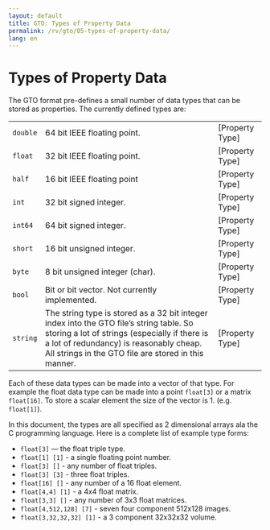 ```yaml
---
layout: default
title: GTO: Types of Property Data
permalink: /rv/gto/05-types-of-property-data/
lang: en
---
```


# Types of Property Data

The GTO format pre-defines a small number of data types that can be stored as properties. The currently defined types are:

| | | |
|-|-|-|
| `double` | 64 bit IEEE floating point. | [Property Type] |
| `float` | 32 bit IEEE floating point. | [Property Type] |
| `half` | 16 bit IEEE floating point | [Property Type] |
| `int` | 32 bit signed integer.  | [Property Type] |
| `int64` | 64 bit signed integer. | [Property Type] |
| `short` | 16 bit unsigned integer. | [Property Type] |
| `byte` | 8 bit unsigned integer (char). | [Property Type] |
| `bool` | Bit or bit vector. Not currently implemented. | [Property Type] |
| `string` | The string type is stored as a 32 bit integer index into the GTO file’s string table. So storing a lot of strings (especially if there is a lot of redundancy) is reasonably cheap. All strings in the GTO file are stored in this manner. | [Property Type] |

Each of these data types can be made into a vector of that type. For example the float data type can be made into a point `float[3]` or a matrix `float[16]`. To store a scalar element the size of the vector is 1. (e.g. `float[1]`).

In this document, the types are all specified as 2 dimensional arrays ala the C programming language. Here is a complete list of example type forms:

* `float[3]` — the float triple type.
* `float[1] [1]` - a single floating point number.
* `float[3] []` - any number of float triples.
* `float[3] [3]` - three float triples.
* `float[16] []` - any number of a 16 float element.
* `float[4,4] [1]` - a 4x4 float matrix.
* `float[3,3] []` - any number of 3x3 float matrices.
* `float[4,512,128] [7]` - seven four component 512x128 images.
* `float[3,32,32,32] [1]` - a 3 component 32x32x32 volume.
